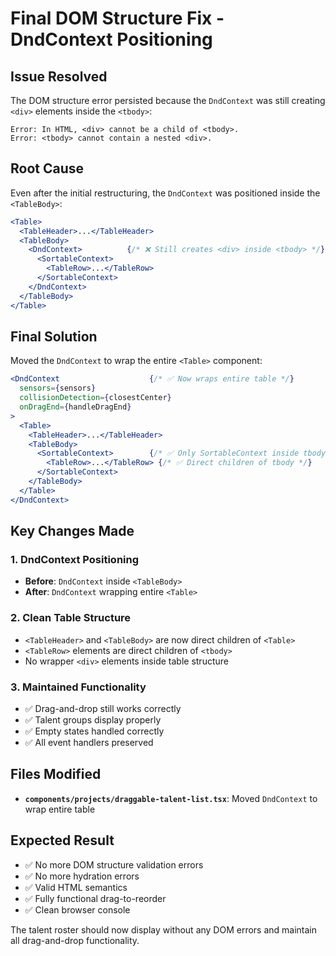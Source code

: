 # Final DOM Structure Fix - DndContext Positioning

## Issue Resolved
The DOM structure error persisted because the `DndContext` was still creating `<div>` elements inside the `<tbody>`:

```
Error: In HTML, <div> cannot be a child of <tbody>.
Error: <tbody> cannot contain a nested <div>.
```

## Root Cause
Even after the initial restructuring, the `DndContext` was positioned inside the `<TableBody>`:

```jsx
<Table>
  <TableHeader>...</TableHeader>
  <TableBody>
    <DndContext>          {/* ❌ Still creates <div> inside <tbody> */}
      <SortableContext>
        <TableRow>...</TableRow>
      </SortableContext>
    </DndContext>
  </TableBody>
</Table>
```

## Final Solution
Moved the `DndContext` to wrap the entire `<Table>` component:

```jsx
<DndContext                    {/* ✅ Now wraps entire table */}
  sensors={sensors}
  collisionDetection={closestCenter}
  onDragEnd={handleDragEnd}
>
  <Table>
    <TableHeader>...</TableHeader>
    <TableBody>
      <SortableContext>        {/* ✅ Only SortableContext inside tbody */}
        <TableRow>...</TableRow> {/* ✅ Direct children of tbody */}
      </SortableContext>
    </TableBody>
  </Table>
</DndContext>
```

## Key Changes Made

### 1. DndContext Positioning
- **Before**: `DndContext` inside `<TableBody>`
- **After**: `DndContext` wrapping entire `<Table>`

### 2. Clean Table Structure
- `<TableHeader>` and `<TableBody>` are now direct children of `<Table>`
- `<TableRow>` elements are direct children of `<tbody>`
- No wrapper `<div>` elements inside table structure

### 3. Maintained Functionality
- ✅ Drag-and-drop still works correctly
- ✅ Talent groups display properly
- ✅ Empty states handled correctly
- ✅ All event handlers preserved

## Files Modified
- **`components/projects/draggable-talent-list.tsx`**: Moved `DndContext` to wrap entire table

## Expected Result
- ✅ No more DOM structure validation errors
- ✅ No more hydration errors
- ✅ Valid HTML semantics
- ✅ Fully functional drag-to-reorder
- ✅ Clean browser console

The talent roster should now display without any DOM errors and maintain all drag-and-drop functionality.